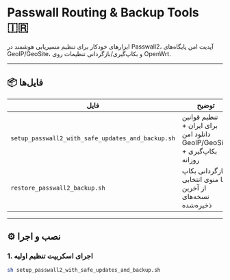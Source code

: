 # Passwall Routing & Backup Tools 🇮🇷

ابزارهای خودکار برای تنظیم مسیریابی هوشمند در Passwall2، آپدیت امن پایگاه‌های GeoIP/GeoSite، و بکاپ‌گیری/بازگردانی تنظیمات روی OpenWrt.

---

## 📦 فایل‌ها

| فایل | توضیح |
|------|-------|
| `setup_passwall2_with_safe_updates_and_backup.sh` | تنظیم قوانین برای ایران + دانلود امن GeoIP/GeoSite + بکاپ‌گیری روزانه |
| `restore_passwall2_backup.sh` | بازگردانی بکاپ با منوی انتخابی از آخرین نسخه‌های ذخیره‌شده |

---

## ⚙️ نصب و اجرا

### 1. اجرای اسکریپت تنظیم اولیه

```bash
sh setup_passwall2_with_safe_updates_and_backup.sh
